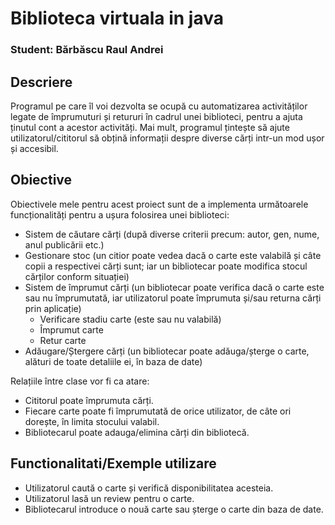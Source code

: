 
# Biblioteca virtuala in java
### Student: Bărbăscu Raul Andrei

## Descriere
Programul pe care îl voi dezvolta se ocupă cu automatizarea activităților legate de împrumuturi și retururi în cadrul unei biblioteci, pentru a ajuta ținutul cont a acestor activități. Mai mult, programul țintește să ajute utilizatorul/cititorul să obțină informații despre diverse cărți intr-un mod ușor și accesibil.

## Obiective
Obiectivele mele pentru acest proiect sunt de a implementa următoarele funcționalități pentru a ușura folosirea unei biblioteci:

* Sistem de căutare cărți (după diverse criterii precum: autor, gen, nume, anul publicării etc.)
* Gestionare stoc (un citior poate vedea dacă o carte este valabilă și câte copii a respectivei cărți sunt; iar un bibliotecar poate modifica stocul cărților conform situației)
* Sistem de împrumut cărți (un bibliotecar poate verifica dacă o carte este sau nu împrumutată, iar utilizatorul poate împrumuta și/sau returna cărți prin aplicație)
    - Verificare stadiu carte (este sau nu valabilă)
    - Împrumut carte
    - Retur carte
* Adăugare/Ștergere cărți (un bibliotecar poate adăuga/șterge o carte, alături de toate detaliile ei, în baza de date)


Relațiile între clase vor fi ca atare:
* Cititorul poate împrumuta cărți.
* Fiecare carte poate fi împrumutată de orice utilizator, de câte ori dorește, în limita stocului valabil.
* Bibliotecarul poate adauga/elimina cărți din bibliotecă.

## Functionalitati/Exemple utilizare
* Utilizatorul caută o carte și verifică disponibilitatea acesteia.
* Utilizatorul lasă un review pentru o carte.
* Bibliotecarul introduce o nouă carte sau șterge o carte din baza de date.


